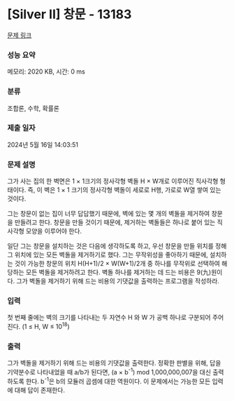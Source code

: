 # [Silver II] 창문 - 13183 

[문제 링크](https://www.acmicpc.net/problem/13183) 

### 성능 요약

메모리: 2020 KB, 시간: 0 ms

### 분류

조합론, 수학, 확률론

### 제출 일자

2024년 5월 16일 14:03:51

### 문제 설명

<p>그가 사는 집의 한 벽면은 1 × 1크기의 정사각형 벽돌 H × W개로 이루어진 직사각형 형태이다. 즉, 이 벽은 1 × 1 크기의 정사각형 벽돌이 세로로 H행, 가로로 W열 쌓여 있는 것이다.</p>

<p>그는 창문이 없는 집이 너무 답답했기 때문에, 벽에 있는 몇 개의 벽돌을 제거하여 창문을 만들려고 한다. 창문을 만들 것이기 때문에, 제거하는 벽돌들은 하나로 붙어 있는 직사각형 모양을 이루어야 한다.</p>

<p>일단 그는 창문을 설치하는 것은 다음에 생각하도록 하고, 우선 창문을 만들 위치를 정해 그 위치에 있는 모든 벽돌을 제거하기로 했다. 그는 무작위성을 좋아하기 때문에, 설치하는 것이 가능한 창문의 위치 H(H+1)/2 × W(W+1)/2개 중 하나를 무작위로 선택하여 해당하는 모든 벽돌을 제거하려고 한다. 벽돌 하나를 제거하는 데 드는 비용은 9(九)원이다. 그가 벽돌을 제거하기 위해 드는 비용의 기댓값을 출력하는 프로그램을 작성하라.</p>

### 입력 

 <p>첫 번째 줄에는 벽의 크기를 나타내는 두 자연수 H 와 W 가 공백 하나로 구분되어 주어진다. (1 ≤ H, W ≤ 10<sup>18</sup>)</p>

### 출력 

 <p>그가 벽돌을 제거하기 위해 드는 비용의 기댓값을 출력한다. 정확한 판별을 위해, 답을 기약분수로 나타내었을 때 a/b가 된다면, (a × b<sup>-1</sup>) mod 1,000,000,007을 대신 출력하도록 한다. b<sup>-1</sup>은 b의 모듈러 곱셈에 대한 역원이다. 이 문제에서는 가능한 모든 입력에 대해 답이 존재한다.</p>

